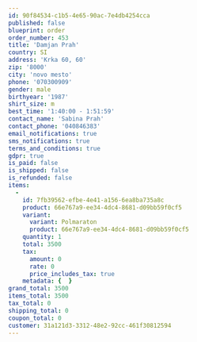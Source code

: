 ```yaml
---
id: 90f84534-c1b5-4e65-90ac-7e4db4254cca
published: false
blueprint: order
order_number: 453
title: 'Damjan Prah'
country: SI
address: 'Krka 60, 60'
zip: '8000'
city: 'novo mesto'
phone: '070300909'
gender: male
birthyear: '1987'
shirt_size: m
best_time: '1:40:00 - 1:51:59'
contact_name: 'Sabina Prah'
contact_phone: '040846383'
email_notifications: true
sms_notifications: true
terms_and_conditions: true
gdpr: true
is_paid: false
is_shipped: false
is_refunded: false
items:
  -
    id: 7fb39562-efbe-4e41-a156-6ea8ba735a8c
    product: 66e767a9-ee34-4dc4-8681-d09bb59f0cf5
    variant:
      variant: Polmaraton
      product: 66e767a9-ee34-4dc4-8681-d09bb59f0cf5
    quantity: 1
    total: 3500
    tax:
      amount: 0
      rate: 0
      price_includes_tax: true
    metadata: {  }
grand_total: 3500
items_total: 3500
tax_total: 0
shipping_total: 0
coupon_total: 0
customer: 31a121d3-3312-48e2-92cc-461f30812594
---
```

